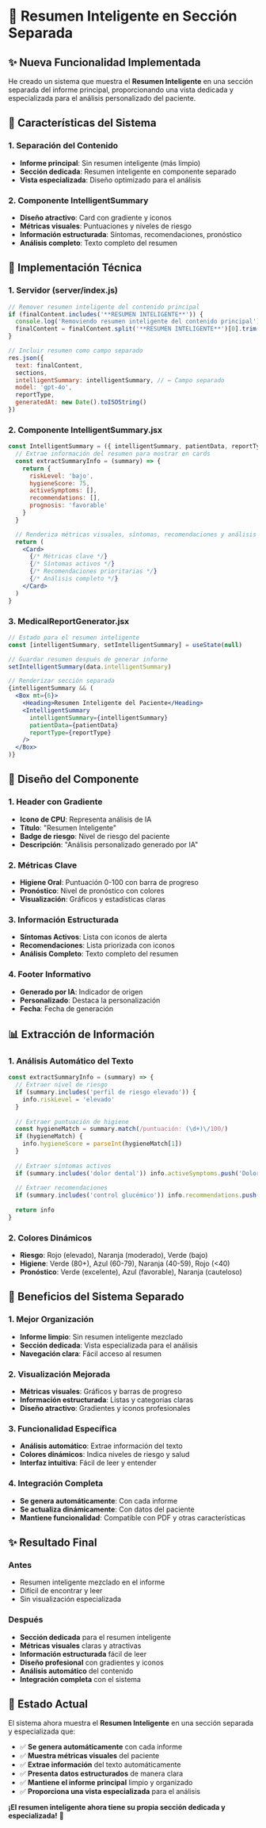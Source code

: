 # 🧠 Resumen Inteligente en Sección Separada

## ✨ **Nueva Funcionalidad Implementada**

He creado un sistema que muestra el **Resumen Inteligente** en una sección separada del informe principal, proporcionando una vista dedicada y especializada para el análisis personalizado del paciente.

## 🎯 **Características del Sistema**

### **1. Separación del Contenido**
- **Informe principal**: Sin resumen inteligente (más limpio)
- **Sección dedicada**: Resumen inteligente en componente separado
- **Vista especializada**: Diseño optimizado para el análisis

### **2. Componente IntelligentSummary**
- **Diseño atractivo**: Card con gradiente y iconos
- **Métricas visuales**: Puntuaciones y niveles de riesgo
- **Información estructurada**: Síntomas, recomendaciones, pronóstico
- **Análisis completo**: Texto completo del resumen

## 🔧 **Implementación Técnica**

### **1. Servidor (server/index.js)**
```javascript
// Remover resumen inteligente del contenido principal
if (finalContent.includes('**RESUMEN INTELIGENTE**')) {
  console.log('Removiendo resumen inteligente del contenido principal')
  finalContent = finalContent.split('**RESUMEN INTELIGENTE**')[0].trim()
}

// Incluir resumen como campo separado
res.json({ 
  text: finalContent,
  sections,
  intelligentSummary: intelligentSummary, // ← Campo separado
  model: 'gpt-4o',
  reportType,
  generatedAt: new Date().toISOString()
})
```

### **2. Componente IntelligentSummary.jsx**
```jsx
const IntelligentSummary = ({ intelligentSummary, patientData, reportType }) => {
  // Extrae información del resumen para mostrar en cards
  const extractSummaryInfo = (summary) => {
    return {
      riskLevel: 'bajo',
      hygieneScore: 75,
      activeSymptoms: [],
      recommendations: [],
      prognosis: 'favorable'
    }
  }

  // Renderiza métricas visuales, síntomas, recomendaciones y análisis completo
  return (
    <Card>
      {/* Métricas clave */}
      {/* Síntomas activos */}
      {/* Recomendaciones prioritarias */}
      {/* Análisis completo */}
    </Card>
  )
}
```

### **3. MedicalReportGenerator.jsx**
```jsx
// Estado para el resumen inteligente
const [intelligentSummary, setIntelligentSummary] = useState(null)

// Guardar resumen después de generar informe
setIntelligentSummary(data.intelligentSummary)

// Renderizar sección separada
{intelligentSummary && (
  <Box mt={6}>
    <Heading>Resumen Inteligente del Paciente</Heading>
    <IntelligentSummary 
      intelligentSummary={intelligentSummary}
      patientData={patientData}
      reportType={reportType}
    />
  </Box>
)}
```

## 🎨 **Diseño del Componente**

### **1. Header con Gradiente**
- **Icono de CPU**: Representa análisis de IA
- **Título**: "Resumen Inteligente"
- **Badge de riesgo**: Nivel de riesgo del paciente
- **Descripción**: "Análisis personalizado generado por IA"

### **2. Métricas Clave**
- **Higiene Oral**: Puntuación 0-100 con barra de progreso
- **Pronóstico**: Nivel de pronóstico con colores
- **Visualización**: Gráficos y estadísticas claras

### **3. Información Estructurada**
- **Síntomas Activos**: Lista con iconos de alerta
- **Recomendaciones**: Lista priorizada con iconos
- **Análisis Completo**: Texto completo del resumen

### **4. Footer Informativo**
- **Generado por IA**: Indicador de origen
- **Personalizado**: Destaca la personalización
- **Fecha**: Fecha de generación

## 📊 **Extracción de Información**

### **1. Análisis Automático del Texto**
```javascript
const extractSummaryInfo = (summary) => {
  // Extraer nivel de riesgo
  if (summary.includes('perfil de riesgo elevado')) {
    info.riskLevel = 'elevado'
  }
  
  // Extraer puntuación de higiene
  const hygieneMatch = summary.match(/puntuación: (\d+)\/100/)
  if (hygieneMatch) {
    info.hygieneScore = parseInt(hygieneMatch[1])
  }
  
  // Extraer síntomas activos
  if (summary.includes('dolor dental')) info.activeSymptoms.push('Dolor dental')
  
  // Extraer recomendaciones
  if (summary.includes('control glucémico')) info.recommendations.push('Control glucémico')
  
  return info
}
```

### **2. Colores Dinámicos**
- **Riesgo**: Rojo (elevado), Naranja (moderado), Verde (bajo)
- **Higiene**: Verde (80+), Azul (60-79), Naranja (40-59), Rojo (<40)
- **Pronóstico**: Verde (excelente), Azul (favorable), Naranja (cauteloso)

## 🚀 **Beneficios del Sistema Separado**

### **1. Mejor Organización**
- **Informe limpio**: Sin resumen inteligente mezclado
- **Sección dedicada**: Vista especializada para el análisis
- **Navegación clara**: Fácil acceso al resumen

### **2. Visualización Mejorada**
- **Métricas visuales**: Gráficos y barras de progreso
- **Información estructurada**: Listas y categorías claras
- **Diseño atractivo**: Gradientes y iconos profesionales

### **3. Funcionalidad Específica**
- **Análisis automático**: Extrae información del texto
- **Colores dinámicos**: Indica niveles de riesgo y salud
- **Interfaz intuitiva**: Fácil de leer y entender

### **4. Integración Completa**
- **Se genera automáticamente**: Con cada informe
- **Se actualiza dinámicamente**: Con datos del paciente
- **Mantiene funcionalidad**: Compatible con PDF y otras características

## ✨ **Resultado Final**

### **Antes**
- Resumen inteligente mezclado en el informe
- Difícil de encontrar y leer
- Sin visualización especializada

### **Después**
- **Sección dedicada** para el resumen inteligente
- **Métricas visuales** claras y atractivas
- **Información estructurada** fácil de leer
- **Diseño profesional** con gradientes y iconos
- **Análisis automático** del contenido
- **Integración completa** con el sistema

## 🎉 **Estado Actual**

El sistema ahora muestra el **Resumen Inteligente** en una sección separada y especializada que:

- ✅ **Se genera automáticamente** con cada informe
- ✅ **Muestra métricas visuales** del paciente
- ✅ **Extrae información** del texto automáticamente
- ✅ **Presenta datos estructurados** de manera clara
- ✅ **Mantiene el informe principal** limpio y organizado
- ✅ **Proporciona una vista especializada** para el análisis

**¡El resumen inteligente ahora tiene su propia sección dedicada y especializada!** 🚀
